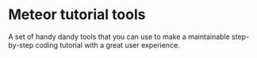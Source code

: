 <h1>Meteor tutorial tools</h1>

A set of handy dandy tools that you can use to make a maintainable step-by-step coding tutorial with a great user experience.
